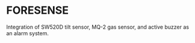# FORESENSE
Integration of SW520D tilt sensor, MQ-2 gas sensor, and active buzzer as an alarm system.
